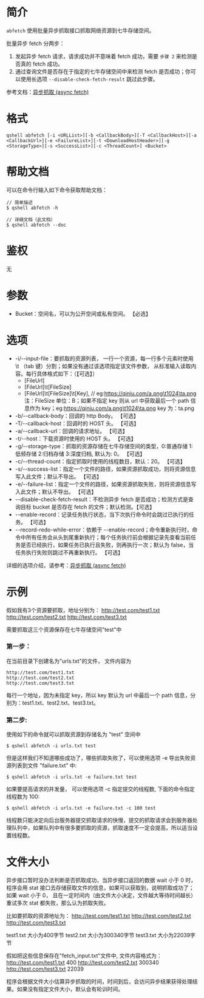 # 简介
`abfetch` 使用批量异步抓取接口抓取网络资源到七牛存储空间。

批量异步 fetch 分两步：
1. 发起异步 fetch 请求，请求成功并不意味着 fetch 成功，需要 `步骤 2` 来检测是否真的 fetch 成功。
2. 通过查询文件是否存在于指定的七牛存储空间中来检测 fetch 是否成功；你可以使用长选项 `--disable-check-fetch-result` 跳过此步骤。

参考文档：[异步抓取 (async fetch)](https://developer.qiniu.com/kodo/api/4097/asynch-fetch)

# 格式
```
qshell abfetch [-i <URLList>][-b <CallbackBody>][-T <CallbackHost>][-a <CallbackUrl>][-e <FailureList>][-t <DownloadHostHeader>][-g <StorageType>][-s <SuccessList>][-c <ThreadCount>] <Bucket>
```

# 帮助文档
可以在命令行输入如下命令获取帮助文档：
```
// 简单描述
$ qshell abfetch -h 

// 详细文档（此文档）
$ qshell abfetch --doc
```

# 鉴权
无

# 参数
- Bucket：空间名，可以为公开空间或私有空间。 【必选】

# 选项
- -i/--input-file：要抓取的资源列表， 一行一个资源，每一行多个元素时使用 \t （tab 键）分割；如果没有通过该选项指定该文件参数， 从标准输入读取内容。每行具体格式如下：（【可选】）
  - [FileUrl]                     
  - [FileUrl]\t[FileSize] 
  - [FileUrl]\t[FileSize]\t[Key], // eg:https://qiniu.com/a.png\t1024\ta.png    
  注：FileSize 单位：B；如果不指定 key 则从 url 中获取最后一个 path 信息作为 key；eg:https://qiniu.com/a.png\t1024\ta.png  key 为：ta.png
- -b/--callback-body：回调的 http Body。 【可选】          
- -T/--callback-host：回调时的 HOST 头。 【可选】
- -a/--callback-url：回调的请求地址。 【可选】
- -t/--host：下载资源时使用的 HOST 头。 【可选】
- -g/--storage-type：抓取的资源存储在七牛存储空间的类型，0:普通存储 1:低频存储 2:归档存储 3:深度归档, 默认为: 0。 【可选】
- -c/--thread-count：指定抓取时使用的线程数目，默认：20。 【可选】
- -s/--success-list：指定一个文件的路径，如果资源抓取成功，则将资源信息写入此文件；默认不导出。 【可选】
- -e/--failure-list：指定一个文件的路径，如果资源抓取失败，则将资源信息写入此文件；默认不导出。 【可选】
- --disable-check-fetch-result：不检测异步 fetch 是否成功；检测方式是查询目标 bucket 是否存在 fetch 的文件；默认检测。【可选】  
- --enable-record：记录任务执行状态，当下次执行命令时会跳过已执行的任务。 【可选】
- --record-redo-while-error：依赖于 --enable-record；命令重新执行时，命令中所有任务会从头到尾重新执行；每个任务执行前会根据记录先查看当前任务是否已经执行，如果任务已执行且失败，则再执行一次；默认为 false，当任务执行失败则跳过不再重新执行。 【可选】

详细的选项介绍，请参考：[异步抓取 (async fetch)](https://developer.qiniu.com/kodo/api/4097/asynch-fetch)

# 示例
假如我有3个资源要抓取，地址分别为：
http://test.com/test1.txt
http://test.com/test2.txt
http://test.com/test3.txt

需要抓取这三个资源保存在七牛存储空间"test"中

### 第一步：
在当前目录下创建名为"urls.txt"的文件， 文件内容为
```
http://test.com/test1.txt
http://test.com/test2.txt
http://test.com/test3.txt
```
每行一个地址，因为未指定 key，所以 key 默认为 url 中最后一个 path 信息，分别为：test1.txt、test2.txt、test3.txt。

### 第二步:
使用如下的命令就可以抓取资源到存储名为 "test" 空间中
```
$ qshell abfetch -i urls.txt test
```

但是这样我们不知道哪些成功了，哪些抓取失败了，可以使用选项 -e 导出失败资源列表到文件 "failure.txt" 中:
```
$ qshell abfetch -i urls.txt -e failure.txt test
```

如果要提高请求的并发量， 可以使用选项 -c 指定提交的线程数, 下面的命令指定线程数为 100:
```
$ qshell abfetch -i urls.txt -e failure.txt -c 100 test
```
线程数只能决定向后台服务器提交抓取请求的快慢，提交的抓取请求会到服务器处理队列中，如果队列中有很多要抓取的资源，抓取速度不一定会提高，所以适当设置线程数。

# 文件大小
异步接口暂时没办法判断是否抓取成功，当异步接口返回的数据 wait 小于 0 时，程序会用 stat 接口去存储获取文件的信息，如果可以获取到，说明抓取成功了；如果 wait 小于 0， 且在一定时间内（由文件大小决定，文件越大等待时间越长）重试多次 stat 都失败，那么认为抓取失败。

比如要抓取的资源地址为：
http://test.com/test1.txt
http://test.com/test2.txt
http://test.com/test3.txt

test1.txt 大小为400字节
test2.txt 大小为300340字节
test3.txt 大小为22039字节

假如把这些信息保存在"fetch_input.txt"文件中, 文件内容格式为：
http://test.com/test1.txt    400
http://test.com/test2.txt    300340
http://test.com/test3.txt    22039

程序会根据文件大小估算异步抓取的时间，时间到后，会访问异步结果获得处理结果。如果没有指定文件大小，默认会有轮训时间。
